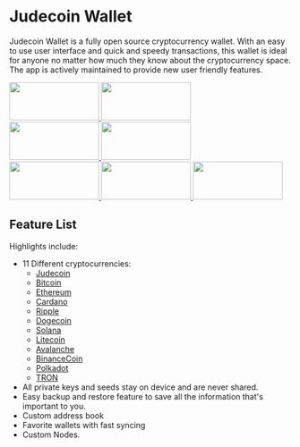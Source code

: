 # Judecoin Wallet
Judecoin Wallet is a fully open source cryptocurrency wallet. With an easy to use user interface and quick and speedy transactions, this wallet is ideal for anyone no matter how much they know about the cryptocurrency space. The app is actively maintained to provide new user friendly features.

<a href="https://www.judecoin.io/storage/files/cli/judecoin-linux-x64-v0.2.2.1.tar.bz2">
    <img src="https://github.com/user-attachments/assets/7f6c1fcf-5cc3-48b7-a2ec-ad363d3c8d79" width="160px" height="68px" />
</a>

<a href="https://www.judecoin.io/storage/files/cli/judecoin-win-x64-v0.2.2.1.zip">
    <img src="https://github.com/user-attachments/assets/8560aca3-b01f-4018-ae2f-6947d6c31c6c" width="160px" height="68px" />
</a>

<br />

<a href="https://www.judecoin.io/storage/files/linux/judecoin-gui-linux-x64-v0.2.1.2.tar.bz2">
    <img src="https://github.com/Judecoin/wallet/assets/79756583/d0de011e-544c-414b-ad26-032071273238" width="160px" height="68px" />
</a>


<a href="https://www.judecoin.io/storage/files/win/judecoin-gui-win-x64-v0.2.1.2.zip">
    <img src="https://github.com/Judecoin/wallet/assets/79756583/be063928-d97d-44b5-a3fe-3d1440b0a867" width="160px" height="68px" />
</a>

<br />

<a href="https://www.judecoin.io/storage/files/android/judecoin-release-v1.5.0.apk">
    <img src="https://github.com/Judecoin/wallet/assets/79756583/3dd5caf6-dd88-4d33-9c4f-d51099b68705" width="160px" height="68px" />
</a>

<a href="https://play.google.com/store/apps/details?id=com.judecoin.app&pli=1">
    <img src="https://github.com/user-attachments/assets/1425bdce-a518-4d4b-83c6-ba07b5fc7b35" width="160px" height="68px" />
</a>

<a href="https://testflight.apple.com/join/4Cqg8Ihk">
    <img src="https://github.com/user-attachments/assets/0ef48856-ea70-41ba-a3e6-69dc16aaf253" width="160px" height="68px" />
</a>


## Feature List

Highlights include:
- 11 Different cryptocurrencies:
    - [Judecoin](https://www.judecoin.io/)
    - [Bitcoin](https://bitcoin.org/en/)
    - [Ethereum](https://ethereum.org/en/)
    - [Cardano](https://cardano.org/)
    - [Ripple](https://www.ripple.com/)
    - [Dogecoin](https://dogecoin.com/)
    - [Solana](https://solana.com/)
    - [Litecoin](https://litecoin.org/)
    - [Avalanche](https://www.avax.network/)
    - [BinanceCoin](https://www.bnbchain.org/)
    - [Polkadot](https://polkadot.network/)
    - [TRON](https://tronscan.org/)
- All private keys and seeds stay on device and are never shared.
- Easy backup and restore feature to save all the information that's important to you.
- Custom address book
- Favorite wallets with fast syncing
- Custom Nodes.

